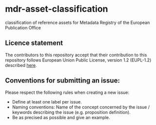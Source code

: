 # mdr-asset-classification
classification of reference assets for Metadata Registry of the European Publication Office

## Licence statement
The contributors to this repository accept that their contribution to this repository follows European Union Public License, version 1.2 (EUPL-1.2) described [here](https://opensource.org/licenses/EUPL-1.1).

## Conventions for submitting an issue:
Please respect the following rules when creating a new issue:
* Define at least one label per issue.
* Naming conventions: Name of the concept concerned by the issue / keywords describing the issue (e.g. proposition definition).  
* Be as precised as possible and give an example.
